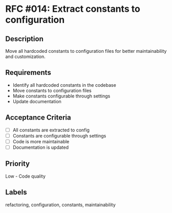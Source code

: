 # RFC #014: Extract constants to configuration

## Description

Move all hardcoded constants to configuration files for better maintainability and customization.

## Requirements

- Identify all hardcoded constants in the codebase
- Move constants to configuration files
- Make constants configurable through settings
- Update documentation

## Acceptance Criteria

- [ ] All constants are extracted to config
- [ ] Constants are configurable through settings
- [ ] Code is more maintainable
- [ ] Documentation is updated

## Priority

Low - Code quality

## Labels

refactoring, configuration, constants, maintainability
